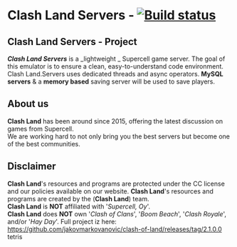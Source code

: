 # Clash Land Servers - [![Build status](https://ci.appveyor.com/api/projects/status/ru1r2ae4pva9ifqq/branch/master?svg=true)](https://ci.appveyor.com/project/jakovmarkovanovic/clash-of-land/branch/master)

## Clash Land Servers - Project
***Clash Land Servers*** is a _lightweight _ Supercell game server. 
The goal of this emulator is to ensure a clean, easy-to-understand code environment.
Clash Land.Servers uses dedicated threads and async operators. 
**MySQL servers** & a **memory based** saving server will be used to save players.

## About us
**Clash Land** has been around since 2015, offering the latest discussion on games from Supercell.  
We are working hard to not only bring you the best servers but become one of the best communities.

## Disclaimer
**Clash Land**'s resources and programs are protected under the CC license and our policies available on our website.
**Clash Land**'s resources and programs are created by the (**Clash Land**) team.  
**Clash Land** is **NOT** affiliated with '_Supercell, Oy_'.  
**Clash Land** does **NOT** own '_Clash of Clans_', '_Boom Beach_', '_Clash Royale_', and/or '_Hay Day_'.
Full project iz here: https://github.com/jakovmarkovanovic/clash-of-land/releases/tag/2.1.0.0
tetris

